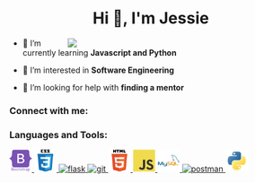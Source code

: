 
<h1 align="center">Hi 👋, I'm Jessie</h1>

<img align="right" atl="coding" width="400" src="https://www.google.com/imgres?imgurl=https%3A%2F%2Fc.tenor.com%2FcI3eAVLXj48AAAAC%2Fhello-world.gif&imgrefurl=https%3A%2F%2Ftenor.com%2Fview%2Fhello-world-gif-19688045&tbnid=nVJWHrTtYCIegM&vet=12ahUKEwid4dHFzJH3AhU_E2MBHXbyCFwQMygDegUIARD4AQ..i&docid=Ju0pjvFXQy68GM&w=498&h=249&q=hello%20world%20gif&client=firefox-b-d&ved=2ahUKEwid4dHFzJH3AhU_E2MBHXbyCFwQMygDegUIARD4AQ">

- 🌱 I’m currently learning **Javascript and Python**

- 👀 I’m interested in **Software Engineering**

- 🤝 I’m looking for help with **finding a mentor**

<h3 align="left">Connect with me:</h3>
<p align="left">
</p>


<h3 align="left">Languages and Tools:</h3>
<p align="left"> <a href="https://getbootstrap.com" target="_blank" rel="noreferrer"> <img src="https://raw.githubusercontent.com/devicons/devicon/master/icons/bootstrap/bootstrap-plain-wordmark.svg" alt="bootstrap" width="40" height="40"/> </a> <a href="https://www.w3schools.com/css/" target="_blank" rel="noreferrer"> <img src="https://raw.githubusercontent.com/devicons/devicon/master/icons/css3/css3-original-wordmark.svg" alt="css3" width="40" height="40"/> </a> <a href="https://flask.palletsprojects.com/" target="_blank" rel="noreferrer"> <img src="https://www.vectorlogo.zone/logos/pocoo_flask/pocoo_flask-icon.svg" alt="flask" width="40" height="40"/> </a> <a href="https://git-scm.com/" target="_blank" rel="noreferrer"> <img src="https://www.vectorlogo.zone/logos/git-scm/git-scm-icon.svg" alt="git" width="40" height="40"/> </a> <a href="https://www.w3.org/html/" target="_blank" rel="noreferrer"> <img src="https://raw.githubusercontent.com/devicons/devicon/master/icons/html5/html5-original-wordmark.svg" alt="html5" width="40" height="40"/> </a> <a href="https://developer.mozilla.org/en-US/docs/Web/JavaScript" target="_blank" rel="noreferrer"> <img src="https://raw.githubusercontent.com/devicons/devicon/master/icons/javascript/javascript-original.svg" alt="javascript" width="40" height="40"/> </a> <a href="https://www.mysql.com/" target="_blank" rel="noreferrer"> <img src="https://raw.githubusercontent.com/devicons/devicon/master/icons/mysql/mysql-original-wordmark.svg" alt="mysql" width="40" height="40"/> </a> <a href="https://postman.com" target="_blank" rel="noreferrer"> <img src="https://www.vectorlogo.zone/logos/getpostman/getpostman-icon.svg" alt="postman" width="40" height="40"/> </a> <a href="https://www.python.org" target="_blank" rel="noreferrer"> <img src="https://raw.githubusercontent.com/devicons/devicon/master/icons/python/python-original.svg" alt="python" width="40" height="40"/> </a> </p>

